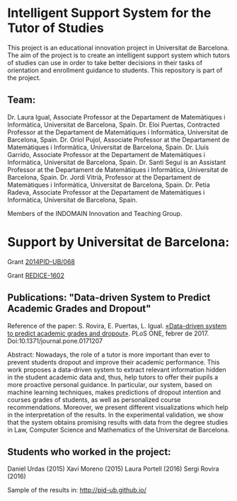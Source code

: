 
Intelligent Support System for the Tutor of Studies
===================================================

This project is an educational innovation project in Universitat de Barcelona. 
The aim of the project is to create an intelligent support system which tutors of studies can use in order to take better decisions in their tasks of orientation and enrollment guidance to students.
This repository is part of the project.


## Team:

Dr. Laura Igual, Associate Professor at the Departament de Matemàtiques i Informàtica, Universitat de Barcelona, Spain. 
Dr. Eloi Puertas, Contracted Professor at the Departament de Matemàtiques i Informàtica, Universitat de Barcelona, Spain. 
Dr. Oriol Pujol, Associate Professor at the Departament de Matemàtiques i Informàtica, Universitat de Barcelona, Spain. 
Dr. Lluís Garrido, Associate Professor at the Departament de Matemàtiques i Informàtica, Universitat de Barcelona, Spain. 
Dr. Santi Seguí is an Assistant Professor at the Departament de Matemàtiques i Informàtica, Universitat de Barcelona, Spain. 
Dr. Jordi Vitrià, Professor at the Departament de Matemàtiques i Informàtica, Universitat de Barcelona, Spain. 
Dr. Petia Radeva, Associate Professor at the Departament de Matemàtiques i Informàtica, Universitat de Barcelona, Spain. 

Members of the INDOMAIN Innovation and Teaching Group.



# Support by Universitat de Barcelona:

Grant [2014PID-UB/068](http://mid.ub.edu/webpmid/content/sistema-intel%E2%80%A2ligent-de-suport-al-tutor-d%E2%80%99estudis)

Grant [REDICE-1602](http://www.ub.edu/ice/node/79)



## Publications: "Data-driven System to Predict Academic Grades and Dropout"

Reference of the paper: S. Rovira, E. Puertas, L. Igual. [«Data-driven system to predict academic grades and dropout»](http://journals.plos.org/plosone/article?id=10.1371/journal.pone.0171207). PLoS ONE, febrer de 2017. Doi:10.1371/journal.pone.0171207

Abstract:
Nowadays, the role of a tutor is more important than ever to prevent students dropout and improve their academic performance. This work proposes a data-driven system to
extract relevant information hidden in the student academic data and, thus, help tutors to offer their pupils a more proactive personal guidance. In particular, our system,
based on machine learning techniques, makes predictions of dropout intention and courses grades of students, as well as personalized course recommendations. Moreover,
we present different visualizations which help in the interpretation of the results. In the experimental validation, we show that the system obtains promising results with data
from the degree studies in Law, Computer Science and Mathematics of the Universitat de Barcelona.



## Students who worked in the project:

Daniel Urdas (2015)
Xavi Moreno (2015)
Laura Portell (2016)
Sergi Rovira (2016)

Sample of the results in: http://pid-ub.github.io/

